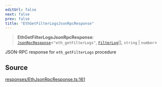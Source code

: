```yaml
---
editUrl: false
next: false
prev: false
title: "EthGetFilterLogsJsonRpcResponse"
---
```


> **EthGetFilterLogsJsonRpcResponse**: [`JsonRpcResponse`](/reference/jsonrpc/type-aliases/jsonrpcresponse/)\<`"eth_getFilterLogs"`, [`FilterLog`](/reference/actions-types/type-aliases/filterlog/)[], `string` \| `number`\>

JSON-RPC response for `eth_getFilterLogs` procedure

## Source

[responses/EthJsonRpcResponse.ts:161](https://github.com/evmts/tevm-monorepo/blob/main/packages/procedures-types/src/responses/EthJsonRpcResponse.ts#L161)
